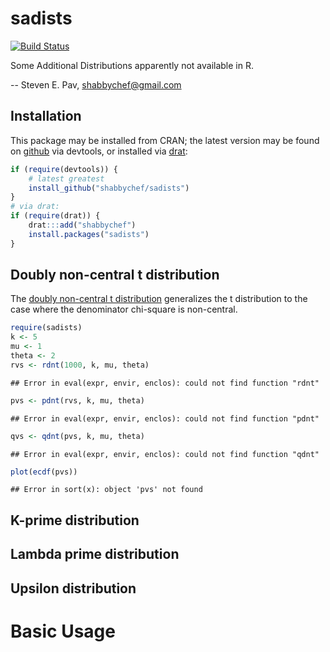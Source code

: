 

# sadists

[![Build Status](https://travis-ci.org/shabbychef/sadists.png)](https://travis-ci.org/shabbychef/sadists)

Some Additional Distributions apparently not available in R.

-- Steven E. Pav, shabbychef@gmail.com

## Installation

This package may be installed from CRAN; the latest version may be
found on [github](https://www.github.com/shabbychef/sadists "sadists")
via devtools, or installed via [drat](https://github.com/eddelbuettel/drat "drat"):


```r
if (require(devtools)) {
    # latest greatest
    install_github("shabbychef/sadists")
}
# via drat:
if (require(drat)) {
    drat:::add("shabbychef")
    install.packages("sadists")
}
```

## Doubly non-central t distribution

The [doubly non-central t distribution](https://en.wikipedia.org/wiki/Doubly_noncentral_t-distribution)
generalizes the t distribution to the case where the denominator chi-square is non-central.


```r
require(sadists)
k <- 5
mu <- 1
theta <- 2
rvs <- rdnt(1000, k, mu, theta)
```

```
## Error in eval(expr, envir, enclos): could not find function "rdnt"
```

```r
pvs <- pdnt(rvs, k, mu, theta)
```

```
## Error in eval(expr, envir, enclos): could not find function "pdnt"
```

```r
qvs <- qdnt(pvs, k, mu, theta)
```

```
## Error in eval(expr, envir, enclos): could not find function "qdnt"
```

```r
plot(ecdf(pvs))
```

```
## Error in sort(x): object 'pvs' not found
```

## K-prime distribution

## Lambda prime distribution

## Upsilon distribution



# Basic Usage

